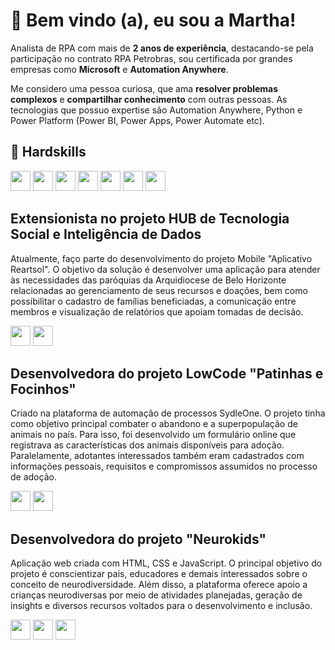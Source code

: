 # 👾 Bem vindo (a), eu sou a Martha!

Analista de RPA com mais de **2 anos de experiência**, destacando-se pela participação no contrato RPA Petrobras, sou certificada por grandes empresas como **Microsoft** e **Automation Anywhere**. 

Me considero uma pessoa curiosa, que ama **resolver problemas complexos** e **compartilhar conhecimento** com outras pessoas. As tecnologias que possuo expertise são Automation Anywhere, Python e Power Platform (Power BI, Power Apps, Power Automate etc).

## 🚀 Hardskills

<code><img height="32" src="https://github.com/user-attachments/assets/13ec235b-d50d-4eb5-8c43-50bde64be15d"/></code>
<code><img height="32" src="https://github.com/user-attachments/assets/287fe025-438b-44b8-8880-d21a7a9046da"/></code>
<code><img height="32" src="https://github.com/user-attachments/assets/dd74c160-9f45-4c6b-9ec8-0167dce47c46"/></code>
<code><img height="32" src="https://github.com/user-attachments/assets/5c6ee9f8-d891-4c22-aea9-13ad315afd94"/></code>
<code><img height="32" src="https://github.com/user-attachments/assets/734e682c-abf0-46e2-91f4-be87a1351602"/></code>
<code><img height="32" src="https://github.com/user-attachments/assets/93ef4fb1-589a-4b31-a7f4-7a30bb23db8c"/></code>
<code><img height="32" src="https://github.com/user-attachments/assets/89e016b5-f228-4c3d-8dd0-b7cb553f70f1"/></code>

## **Extensionista no projeto HUB de Tecnologia Social e Inteligência de Dados** 

Atualmente, faço parte do desenvolvimento do projeto Mobile "Aplicativo Reartsol". O objetivo da solução é desenvolver uma aplicação para atender às necessidades das paróquias da Arquidiocese de Belo Horizonte relacionadas ao gerenciamento de seus recursos e doações, bem como possibilitar o cadastro de famílias beneficiadas, a comunicação entre membros e visualização de relatórios que apoiam tomadas de decisão.

<code><img height="32" src="https://github.com/user-attachments/assets/d9b9f062-31f5-4c69-8dda-e69cd05ea9bb"/></code>
<code><img height="32" src="https://github.com/user-attachments/assets/34fe1c0f-134a-4afe-9acc-01c978bc0f7a"/></code>

 ## **Desenvolvedora do projeto LowCode "Patinhas e Focinhos"** 
 
Criado na plataforma de automação de processos SydleOne. O projeto tinha como objetivo principal combater o abandono e a superpopulação de animais no país. Para isso, foi desenvolvido um formulário online que registrava as características dos animais disponíveis para adoção. Paralelamente, adotantes interessados também eram cadastrados com informações pessoais, requisitos e compromissos assumidos no processo de adoção. 

<code><img height="32" src="https://github.com/user-attachments/assets/da16cfeb-d37c-459e-b354-c9a72814bc92"/></code>
<code><img height="32" src="https://github.com/user-attachments/assets/410793ef-8d58-4886-9cfe-159d12ef13e3"/></code>

## **Desenvolvedora do projeto "Neurokids"** 

Aplicação web criada com HTML, CSS e JavaScript. O principal objetivo do projeto é conscientizar pais, educadores e demais interessados sobre o conceito de neurodiversidade. Além disso, a plataforma oferece apoio a crianças neurodiversas por meio de atividades planejadas, geração de insights e diversos recursos voltados para o desenvolvimento e inclusão.

<code><img height="32" src="https://github.com/user-attachments/assets/67f3cf98-ff2f-4a8f-a49c-52e661418d1a"/></code>
<code><img height="32" src="https://github.com/user-attachments/assets/7dbf2f24-551b-401a-87c3-07e302de44dd"/></code>
<code><img height="32" src="https://github.com/user-attachments/assets/06699d1b-e334-4292-92f4-2ec86069b381"/></code>




